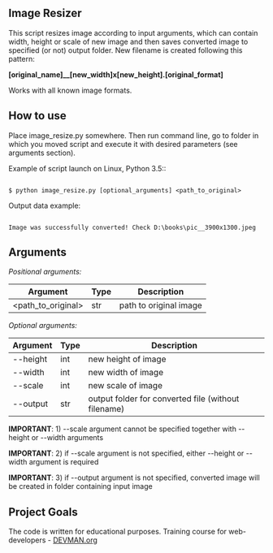 Image Resizer
-------------

This script resizes image according to input arguments, which can contain width, height or scale of new image and then saves converted image to specified (or not) output folder. New filename is created following this pattern: 

**[original_name]__[new_width]x[new_height].[original_format]**

Works with all known image formats.

How to use
-------------

Place image_resize.py somewhere. Then run command line, go to folder in which you moved script and execute it with desired parameters (see arguments section).

Example of script launch on Linux, Python 3.5::

```#!bash

$ python image_resize.py [optional_arguments] <path_to_original>

```

Output data example:

```#!bash

Image was successfully converted! Check D:\books\pic__3900x1300.jpeg

```

Arguments
-------------

*Positional arguments:*

| Argument           | Type | Description            |
|--------------------|------|------------------------|
| <path_to_original> | str  | path to original image |
    
*Optional arguments:*
    
| Argument | Type | Description                                         |
|----------|------|-----------------------------------------------------|
| --height | int  | new height of image                                 |
| --width  | int  | new width of image                                  |
| --scale  | int  | new scale of image                                  |
| --output | str  | output folder for converted file (without filename) ||

**IMPORTANT**: 1) --scale argument cannot be specified together with --height or --width arguments

**IMPORTANT**: 2) if --scale argument is not specified, either --height or --width argument is required

**IMPORTANT**: 3) if --output argument is not specified, converted image will be created in folder containing input image 

Project Goals
-------------

The code is written for educational purposes. Training course for web-developers - [DEVMAN.org](https://devman.org)
